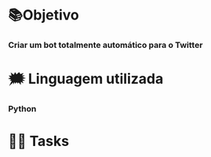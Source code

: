 # 📚Objetivo
### Criar um bot totalmente automático para o Twitter

# 🗯 Linguagem utilizada
### Python

# 🧑🏻 Tasks
### 

